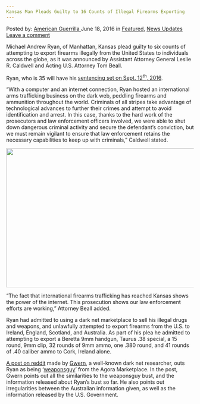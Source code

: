 ```yaml
---
Kansas Man Pleads Guilty to 16 Counts of Illegal Firearms Exporting
---
```

<article class="post-listing post-14528 post type-post status-publish format-standard has-post-thumbnail hentry category-deepdot-news category-news-updates tag-1887 tag-counts tag-exporting tag-firearms tag-guilty tag-illegal tag-kansas tag-man tag-pleads">
    <div class="post-inner">
        <span>Posted by: <a href="https://www.deepdotweb.com/author/americanguerrilla/" title="">American Guerrilla </a></span>
    <span>June 18, 2016</span>
    <span>in <a href="https://www.deepdotweb.com/category/deepdot-news/" rel="category tag">Featured</a>, <a href="https://www.deepdotweb.com/category/news-updates/" rel="category tag">News Updates</a></span>
    <span><a href="https://www.deepdotweb.com/2016/06/18/kansas-man-pleads-guilty-16-counts-illegal-firearms-exporting/#respond">Leave a comment</a></span>
    </p>
    <div class="clear"></div>
    <div class="entry">
    <p>Michael Andrew Ryan, of Manhattan, Kansas plead guilty to six counts of attempting to export firearms illegally from the United States to individuals across the globe, as it was announced by Assistant Attorney General Leslie R. Caldwell and Acting U.S. Attorney Tom Beall.</p>
    <p>Ryan, who is 35 will have his <a href="https://www.justice.gov/opa/pr/kansas-man-pleads-guilty-exporting-firearms-overseas-purchasers">sentencing set on Sept. 12<sup>th</sup>, 2016</a>.</p>
    <p>“With a computer and an internet connection, Ryan hosted an international arms trafficking business on the dark web, peddling firearms and ammunition throughout the world. Criminals of all stripes take advantage of technological advances to further their crimes and attempt to avoid identification and arrest. In this case, thanks to the hard work of the prosecutors and law enforcement officers involved, we were able to shut down dangerous criminal activity and secure the defendant’s conviction, but we must remain vigilant to ensure that law enforcement retains the necessary capabilities to keep up with criminals,” Caldwell stated.</p>
    <p><img class="aligncenter" src="https://www.deepdotweb.com/wp-content/uploads/2015/04/weapon.png" width="928" height="374" /></p>
    <p>“The fact that international firearms trafficking has reached Kansas shows the power of the internet. This prosecution shows our law enforcement efforts are working,” Attorney Beall added.</p>
    <p>Ryan had admitted to using a dark net marketplace to sell his illegal drugs and weapons, and unlawfully attempted to export firearms from the U.S. to Ireland, England, Scotland, and Australia. As part of his plea he admitted to attempting to export a Beretta 9mm handgun, Taurus .38 special, a 15 round, 9mm clip, 32 rounds of 9mm ammo, one .380 round, and 41 rounds of .40 caliber ammo to Cork, Ireland alone.</p>
    <p><a href="https://www.reddit.com/r/DarkNetMarkets/comments/4n0di6/agora_gun_seller_weaponsguy_pleads_guilty/.compact">A post on reddit</a> made by <a href="https://www.gwern.net/">Gwern</a>, a well-known dark net researcher, outs Ryan as being ‘<a href="https://www.deepdotweb.com/2015/04/07/is-vendor-weaponsguy-on-agora-atffbi/">weaponsguy</a>’ from the Agora Marketplace. In the post, Gwern points out all the similarities to the weaponsguy bust, and the information released about Ryan’s bust so far. He also points out irregularities between the Australian information given, as well as the information released by the U.S. Government.</p>
    </div>
    <span style="display:none"><a href="https://www.deepdotweb.com/tag/16/" rel="tag">16</a> <a href="https://www.deepdotweb.com/tag/counts/" rel="tag">counts</a> <a href="https://www.deepdotweb.com/tag/exporting/" rel="tag">exporting</a> <a href="https://www.deepdotweb.com/tag/firearms/" rel="tag">firearms</a> <a href="https://www.deepdotweb.com/tag/guilty/" rel="tag">guilty</a> <a href="https://www.deepdotweb.com/tag/illegal/" rel="tag">illegal</a> <a href="https://www.deepdotweb.com/tag/kansas/" rel="tag">kansas</a> <a href="https://www.deepdotweb.com/tag/man/" rel="tag">man</a> <a href="https://www.deepdotweb.com/tag/pleads/" rel="tag">pleads</a></span> <span style="display:none" class="updated">2016-06-18</span>
    <div style="display:none" class="vcard author" itemprop="author" itemscope itemtype="http://schema.org/Person"><strong class="fn" itemprop="name"><a href="https://www.deepdotweb.com/author/americanguerrilla/" title="Posts by American Guerrilla" rel="author">American Guerrilla</a></strong></div>
    </div>
</article>

